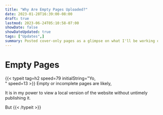 ```yaml
---
title: "Why Are Empty Pages Uploaded?"
date: 2023-01-28T16:39:00-08:00
draft: true
lastmod: 2023-06-24T05:10:58-07:00
showDate: false
showDateUpdated: true
tags: ["Updates",]
summary: Posted cover-only pages as a glimpse on what I'll be working on, articles of any topic may possibly surface.
---
```

# Empty Pages

<div class="w-3/4 overflow-x-auto text-left">
  <div class="whitespace-pre">
{{< typeit 
  tag=h2
  speed=79
  initialString="Yo,<br>"
  speed=13
>}}
Empty or incomplete pages are likely, 

It is in my power to view a local version of the website without untimely publishing it. 

But
{{< /typeit >}}</div>
  </div>
